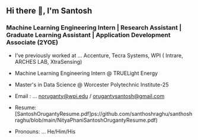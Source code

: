 ##                                                                              Hi there 👋, I'm Santosh
###                                                                        Machine Learning Engineering Intern | Research Assistant | Graduate Learning Assistant | Application Development Associate (2YOE)




- I’ve previously worked at ... Accenture, Tecra Systems, WPI ( Intrare, ARCHES LAB, XtraSensing)
  
- Machine Learning Engineering Intern @ TRUELight Energy
- Master's in Data Science @  Worcester Polytechnic Institute-25
- Email : ... noruganty@wpi.edu / orugantysantosh@gmail.com
- Resume: [SantoshOrugantyResume.pdf]ps://github.com/santhoshraghu/santhoshraghu/blob/main/NityaPhaniSantoshOrugantyResume.pdf)
- Pronouns: ... He/Him/His
  
